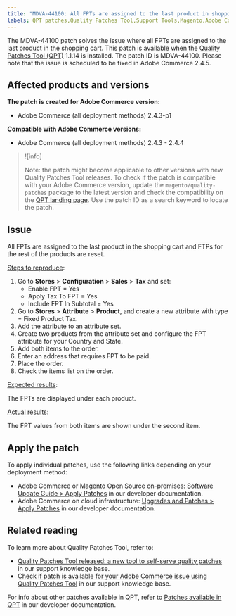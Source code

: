 ```yaml
---
title: "MDVA-44100: All FPTs are assigned to the last product in shopping cart"
labels: QPT patches,Quality Patches Tool,Support Tools,Magento,Adobe Commerce,cloud infrastructure,on-premises,QPT 1.1.14,FPT,products,shopping cart,taxes,configuration,2.4.3,2.4.3-p1,2.4.4
---
```


The MDVA-44100 patch solves the issue where all FPTs are assigned to the last product in the shopping cart. This patch is available when the [Quality Patches Tool (QPT)](https://support.magento.com/hc/en-us/articles/360047139492) 1.1.14 is installed. The patch ID is MDVA-44100. Please note that the issue is scheduled to be fixed in Adobe Commerce 2.4.5.

## Affected products and versions

**The patch is created for Adobe Commerce version:**

* Adobe Commerce (all deployment methods) 2.4.3-p1

**Compatible with Adobe Commerce versions:**

* Adobe Commerce (all deployment methods) 2.4.3 - 2.4.4

>![info]
>
>Note: the patch might become applicable to other versions with new Quality Patches Tool releases. To check if the patch is compatible with your Adobe Commerce version, update the `magento/quality-patches` package to the latest version and check the compatibility on the [QPT landing page](https://devdocs.magento.com/quality-patches/tool.html#patch-grid). Use the patch ID as a search keyword to locate the patch.

## Issue

All FPTs are assigned to the last product in the shopping cart and FTPs for the rest of the products are reset.

<ins>Steps to reproduce</ins>:

1. Go to **Stores** > **Configuration** > **Sales** > **Tax** and set:
    * Enable FPT = Yes
    * Apply Tax To FPT = Yes
    * Include FPT In Subtotal = Yes
1. Go to **Stores** > **Attribute** > **Product**, and create a new attribute with type = Fixed Product Tax.
1. Add the attribute to an attribute set.
1. Create two products from the attribute set and configure the FPT attribute for your Country and State.
1. Add both items to the order.
1. Enter an address that requires FPT to be paid.
1. Place the order.
1. Check the items list on the order.

<ins>Expected results</ins>:

The FPTs are displayed under each product.

<ins>Actual results</ins>:

The FPT values from both items are shown under the second item.

## Apply the patch

To apply individual patches, use the following links depending on your deployment method:

* Adobe Commerce or Magento Open Source on-premises: [Software Update Guide > Apply Patches](https://devdocs.magento.com/guides/v2.4/comp-mgr/patching/mqp.html) in our developer documentation.
* Adobe Commerce on cloud infrastructure: [Upgrades and Patches > Apply Patches](https://devdocs.magento.com/cloud/project/project-patch.html) in our developer documentation.

## Related reading

To learn more about Quality Patches Tool, refer to:

* [Quality Patches Tool released: a new tool to self-serve quality patches](https://support.magento.com/hc/en-us/articles/360047139492) in our support knowledge base.
* [Check if patch is available for your Adobe Commerce issue using Quality Patches Tool](https://support.magento.com/hc/en-us/articles/360047125252) in our support knowledge base.

For info about other patches available in QPT, refer to [Patches available in QPT](https://devdocs.magento.com/quality-patches/tool.html#patch-grid) in our developer documentation.
